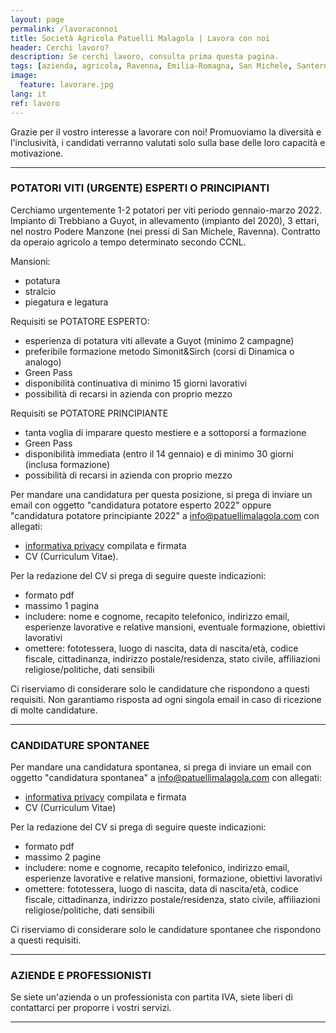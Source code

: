 ```yaml
---
layout: page
permalink: /lavoraconnoi
title: Società Agricola Patuelli Malagola | Lavora con noi
header: Cerchi lavoro?
description: Se cerchi lavoro, consulta prima questa pagina.
tags: [azienda, agricola, Ravenna, Emilia-Romagna, San Michele, Santerno, operai, impiegati, lavoro, cv, curriculum, privacy, candidatura]
image:
  feature: lavorare.jpg
lang: it
ref: lavoro
---
```


Grazie per il vostro interesse a lavorare con noi! Promuoviamo la diversità e l'inclusività, i candidati verranno valutati solo sulla base delle loro capacità e motivazione.   

---

### POTATORI VITI (URGENTE) ESPERTI O PRINCIPIANTI
Cerchiamo urgentemente 1-2 potatori per viti periodo gennaio-marzo 2022. Impianto di Trebbiano a Guyot, in allevamento (impianto del 2020), 3 ettari, nel nostro Podere Manzone (nei pressi di San Michele, Ravenna). Contratto da operaio agricolo a tempo determinato secondo CCNL.      

Mansioni:   
- potatura
- stralcio
- piegatura e legatura

Requisiti se POTATORE ESPERTO:   
- esperienza di potatura viti allevate a Guyot (minimo 2 campagne)
- preferibile formazione metodo Simonit&Sirch (corsi di Dinamica o analogo)
- Green Pass
- disponibilità continuativa di minimo 15 giorni lavorativi
- possibilità di recarsi in azienda con proprio mezzo

Requisiti se POTATORE PRINCIPIANTE
- tanta voglia di imparare questo mestiere e a sottoporsi a formazione
- Green Pass
- disponibilità immediata (entro il 14 gennaio) e di minimo 30 giorni (inclusa formazione)
- possibilità di recarsi in azienda con proprio mezzo

Per mandare una candidatura per questa posizione, si prega di inviare un email con oggetto "candidatura potatore esperto 2022" oppure "candidatura potatore principiante 2022" a info@patuellimalagola.com con allegati:
- [informativa privacy](/docs/InformativaPrivacyCandidati.pdf) compilata e firmata
- CV (Curriculum Vitae). 

Per la redazione del CV si prega di seguire queste indicazioni:
- formato pdf
- massimo 1 pagina
- includere: nome e cognome, recapito telefonico, indirizzo email, esperienze lavorative e relative mansioni, eventuale formazione, obiettivi lavorativi
- omettere: fototessera, luogo di nascita, data di nascita/età, codice fiscale, cittadinanza, indirizzo postale/residenza, stato civile, affiliazioni religiose/politiche, dati sensibili   

Ci riserviamo di considerare solo le candidature che rispondono a questi requisiti. Non garantiamo risposta ad ogni singola email in caso di ricezione di molte candidature.   

---

### CANDIDATURE SPONTANEE
Per mandare una candidatura spontanea, si prega di inviare un email con oggetto "candidatura spontanea" a info@patuellimalagola.com con allegati:
- [informativa privacy](/docs/InformativaPrivacyCandidati.pdf) compilata e firmata
- CV (Curriculum Vitae)

Per la redazione del CV si prega di seguire queste indicazioni:
- formato pdf
- massimo 2 pagine
- includere: nome e cognome, recapito telefonico, indirizzo email, esperienze lavorative e relative mansioni, formazione, obiettivi lavorativi
- omettere: fototessera, luogo di nascita, data di nascita/età, codice fiscale, cittadinanza, indirizzo postale/residenza, stato civile, affiliazioni religiose/politiche, dati sensibili   

Ci riserviamo di considerare solo le candidature spontanee che rispondono a questi requisiti.   

---

### AZIENDE E PROFESSIONISTI
Se siete un'azienda o un professionista con partita IVA, siete liberi di contattarci per proporre i vostri servizi.   

---

